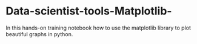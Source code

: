 # Data-scientist-tools-Matplotlib-
In this hands-on training notebook how to use the matplotlib library to plot beautiful graphs in python.
